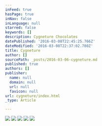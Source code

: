 ```yaml
---
inFeed: true
hasPage: true
inNav: false
inLanguage: null
starred: false
keywords: []
description: Cygneture Chocolates
datePublished: '2016-03-08T22:45:25.766Z'
dateModified: '2016-03-08T22:37:02.780Z'
title: Cygneture
author: []
sourcePath: _posts/2016-03-06-cygneture.md
published: true
authors: []
publisher:
  name: null
  domain: null
  url: null
  favicon: null
url: cygneture/index.html
_type: Article

---
```

![](https://s3-us-west-2.amazonaws.com/the-grid-img/p/c5270b618823608e582d1191a3807435be1a7fec.jpg)
![](https://s3-us-west-2.amazonaws.com/the-grid-img/p/bc06a13363e73a39c13b8b9162770fa5837a158a.jpg)
![](https://s3-us-west-2.amazonaws.com/the-grid-img/p/e82769370d2b835fd14b11c6b58dbf588396743c.jpg)
![](https://s3-us-west-2.amazonaws.com/the-grid-img/p/1fa4d56983267960b6a34ae3afdeb66920104f3e.jpg)
![](https://s3-us-west-2.amazonaws.com/the-grid-img/p/cfb627219d0b37f7b5253ebf3a6c7f8db89c6709.jpg)